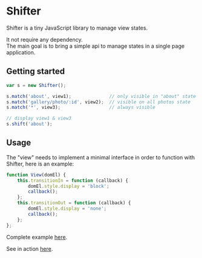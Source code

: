 # Shifter

Shifter is a tiny JavaScript library to manage view states.

It not require any dependency.<br/>
The main goal is to bring a simple api to manage states in a single page application.

## Getting started

```javascript
var s = new Shifter();

s.match('about', view1);              // only visible in "about" state
s.match('gallery/photo/:id', view2);  // visible on all photos state
s.match('*', view3);                  // always visible

// display view1 & view3
s.shift('about');
```

## Usage

The "view" needs to implement a minimal interface in order to function with Shifter, here is an example:

```javascript
function View(domEl) {
    this.transitionIn = function (callback) {
        domEl.style.display = 'block';
        callback();
    };
    this.transitionOut = function (callback) {
        domEl.style.display = 'none';
        callback();
    };
};
```

Complete example [here](/example/example.js).

See in action [here](https://rawgithub.com/singuerinc/Shifter/master/example/index.html).
